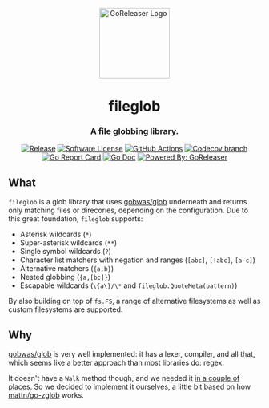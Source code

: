 <p align="center">
  <img alt="GoReleaser Logo" src="https://avatars2.githubusercontent.com/u/24697112?v=3&s=200" height="140" />
</p>
<h1 align="center">fileglob</h1>
<h3 align="center">A file globbing library.</h3>
<p align="center">
	<a href="https://github.com/goreleaser/fileglob/releases/latest"><img alt="Release" src="https://img.shields.io/github/release/goreleaser/fileglob.svg?style=for-the-badge"></a>
	<a href="/LICENSE.md"><img alt="Software License" src="https://img.shields.io/badge/license-MIT-brightgreen.svg?style=for-the-badge"></a>
	<a href="https://github.com/goreleaser/fileglob/actions?workflow=build"><img alt="GitHub Actions" src="https://img.shields.io/github/actions/workflow/status/goreleaser/fileglob/build.yml?style=for-the-badge&branch=main"></a>
	<a href="https://codecov.io/gh/goreleaser/fileglob"><img alt="Codecov branch" src="https://img.shields.io/codecov/c/github/goreleaser/fileglob/master.svg?style=for-the-badge"></a>
	<a href="https://goreportcard.com/report/github.com/goreleaser/fileglob"><img alt="Go Report Card" src="https://goreportcard.com/badge/github.com/goreleaser/fileglob?style=for-the-badge"></a>
	<a href="https://pkg.go.dev/github.com/goreleaser/fileglob"><img alt="Go Doc" src="https://img.shields.io/badge/godoc-reference-blue.svg?style=for-the-badge"></a>
	<a href="https://github.com/goreleaser"><img alt="Powered By: GoReleaser" src="https://img.shields.io/badge/powered%20by-goreleaser-green.svg?style=for-the-badge"></a>
</p>

## What

`fileglob` is a glob library that uses [gobwas/glob](https://github.com/gobwas/glob) underneath
and returns only matching files or direcories, depending on the configuration. Due to this great foundation, `fileglob` supports:

- Asterisk wildcards (`*`)
- Super-asterisk wildcards (`**`)
- Single symbol wildcards (`?`)
- Character list matchers with negation and ranges (`[abc]`, `[!abc]`, `[a-c]`)
- Alternative matchers (`{a,b}`)
- Nested globbing (`{a,[bc]}`)
- Escapable wildcards (`\{a\}/\*` and `fileglob.QuoteMeta(pattern)`)

By also building on top of `fs.FS`, a range of alternative filesystems as well as custom filesystems are supported.

## Why

[gobwas/glob](https://github.com/gobwas/glob) is very well implemented: it has
a lexer, compiler, and all that, which seems like a better approach than most
libraries do: regex.

It doesn't have a `Walk` method though, and we needed it
[in a couple of places](https://github.com/goreleaser/nfpm/issues/232).
So we decided to implement it ourselves, a little bit based on how
[mattn/go-zglob](http://github.com/mattn/go-zglob) works.
